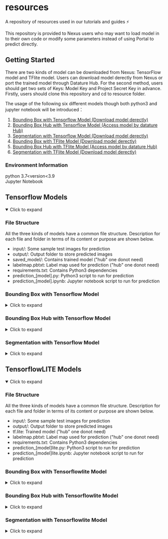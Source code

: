 <div id="top"></div>

# resources
A repository of resources used in our tutorials and guides ⚡️



<!-- INTRODUCTION -->
This repository is provided to Nexus users who may want to load model in to their own code or modify some parameters instead of using Portal to predict directly. 



<!-- GETTING STARTED -->
## Getting Started
There are two kinds of model can be downloaded from Nexus: TensorFlow model and TFlite model. Users can download model derectly from Nexus or port the trained model
through Datature Hub. For the second method, users should get two sets of Keys: Model Key and Project Secret Key in advance.
Firstly, users should clone this repository and cd to resource folder.

The usage of the following six different models though both python3 and jupyter notebook will be introduced：
<ol>
    <li><a href="#bounding-box-with-tensorflow-model">Bounding Box with Tensorflow Model (Download model derectly)</a></li>
    <li><a href="#bounding-box-hub-with-tensorflow-model">Bounding Box Hub with Tensorflow Model (Access model by datature Hub)</a></li>
    <li><a href="#segmentation-with-tensorflow-model">Segmentation with Tensorflow Model (Download model derectly)</a></li>
    <li><a href="#bounding-box-with-tensorflowlite-model">Bounding Box with TFlite Model (Download model derectly)</a></li>
    <li><a href="#bounding-box-hub-with-tensorflowlite-model">Bounding Box Hub with TFlite Model (Access model by datature Hub)</a></li>
    <li><a href="#segmentation-with-tensorflowlite-model">Segmentation with TFlite Model (Download model derectly)</a></li>
</ol>



### Environment Information
python 3.7<version<3.9<br>
Jupyter Notebook <br>

<!-- Predict with Different Model -->

## Tensorflow Models
<details open>
     <summary>Click to expand</summary>
     
### File Structure
All the three kinds of models have a common file structure.
Description for each file and folder in terms of its content or purpose are shown below.

- input/: Some sample test images for prediction
- output/: Output folder to store predicted images
- saved_model/: Contains trained model ("hub" one donot need)
- labelmap.pbtxt: Label map used for prediction ("hub" one donot need)
- requirements.txt: Contains Python3 dependencies
- prediction_[model].py: Python3 script to run for prediction
- prediction_[model].ipynb: Jupyter notebook script to run for prediction
     
### Bounding Box with Tensorflow Model
<details>
     <summary>Click to expand</summary>
	
#### Command to Run Script in Python3
```
cd tensorflow_scripts/bounding_box
```

```
pip install -r requirements.txt
```

```
python prediction_bb.py --input "path_to_input_folder" --output "path_to_output_folder" --size "640x640" --threshold 0.7 --model "path_to_model" --label "path_to_labelmap"
```

Example Default Command
```
python prediction_bb.py --input "./input" --output "./output" --size "640x640" --threshold 0.7 --model "./saved_model" --label "./label_map.pbtxt"
```

##### Arguments for Python3 File
Parameters below can be modified before prediction.
```
--input "path_to_input_folder" (Required)
--output "path_to_output_folder" (Required)
--size "size of image to load" (Optional) (default: 320x320)
--threshold "confidence threshold" (Optional) (default: 0.7)
--model "path_to_model" (Optional) (default: "./saved_model")
--label "path_to_labelmap" (Optional) (default: "./label_map.pbtxt")
```
#### Command to Run Script in Jupyter Notebook
```
pip install jupyter
```
```
python -m notebook prediction_bb.ipynb
```

<br/>
<div align="right">
    <b><a href="#top">↥ back to top</a></b>
</div>
<br/>
</details>

### Bounding Box Hub with Tensorflow Model
<details>
     <summary>Click to expand</summary>
	
#### Command to Run Script in Python3
```
cd tensorflow_scripts/bounding_box_hub
```

```
pip install -r requirements.txt
```

```
python prediction_bbhub.py --input "path_to_input_folder" --output "path_to_output_folder"  --threshold 0.7 --secret "Project_secret" --key "Your_model_key"
```

Example Default Command
```
python prediction_bbhub.py  --secret "76d97105923491bfa13c84d74eb5457b3b04dceda19ca009d7af111bd7d05344" --key "f2324a0064025c01da8fe3482177a83a"
```
##### Arguments for Python3 File
```
--input "path_to_input_folder" (Optional) (default:"./input/")
--output "path_to_output_folder" (Optional)(default:"./output")
--threshold "confidence threshold" (Optional) (default: 0.7)
--secret "Project secret" (Required)
--key "Your model key" (Required) 
```
#### Set Up and Running in Jupyter Notebook
First, go to jupyter notebook to change PROJECT_SECRETE and MODUEL_KEY to own one. 
```
pip install jupyter
```
```
python -m notebook prediction_bbhub.ipynb
```
<br/>
<div align="right">
    <b><a href="#top">↥ back to top</a></b>
</div>
<br/>
	
</details>




### Segmentation with Tensorflow Model
<details>
     <summary>Click to expand</summary>
	
#### Command to Run Script in Python3
```
cd tensorflow_scripts/segmentation
```

```
pip install -r requirements.txt
```

```
python prediction_seg.py --input "path_to_input_folder" --output "path_to_output_folder" --size "640x640" --threshold 0.7 --model "path_to_model" --label "path_to_labelmap"
```

Example Default Command
```
python prediction_seg.py --input "./input" --output "./output" --size "640x640" --threshold 0.7 --model "./saved_model" --label "./label_map.pbtxt"
```

##### Arguments for Python3 File
Parameters below can be modified before prediction.
```
--input "path_to_input_folder" (Required)
--output "path_to_output_folder" (Required)
--size "size of image to load" (Optional) (default: 320x320)
--threshold "confidence threshold" (Optional) (default: 0.7)
--model "path_to_model" (Optional) (default: "./saved_model")
--label "path_to_labelmap" (Optional) (default: "./label_map.pbtxt")
```
#### Command to Run Script in Jupyter Notebook
```
pip install jupyter
```
```
python -m notebook prediction_seg.ipynb
```	
	
<br/>
<div align="right">
    <b><a href="#top">↥ back to top</a></b>
</div>
<br/>
	
</details>
</details>




## TensorflowLITE Models
<details open>
     <summary>Click to expand</summary>
     
### File Structure
All the three kinds of models have a common file structure.
Description for each file and folder in terms of its content or purpose are shown below.

- input/: Some sample test images for prediction
- output/: Output folder to store predicted images
- tf.lite: Trained model ("hub" one donot need)
- labelmap.pbtxt: Label map used for prediction ("hub" one donot need)
- requirements.txt: Contains Python3 dependencies
- prediction_[model]lite.py: Python3 script to run for prediction
- prediction_[model]lite.ipynb: Jupyter notebook script to run for prediction
     
### Bounding Box with Tensorflowlite Model
<details>
     <summary>Click to expand</summary>
	
#### Command to Run Script in Python3
```
cd tensorflowlite_scripts/bounding_box
```

```
pip install -r requirements.txt
```

```
python prediction_bblite.py --INPUT "path_to_input_folder" --OUTPUT "path_to_output_folder" --SIZE [640,640] --THRESHOLD 0.7 --MODEL "path_to_model" --LABEL "path_to_labelmap"
```

Example Default Command
```
python prediction_bblite.py --INPUT "./input" --OUTPUT "./output" --SIZE [640,640] --THRESHOLD 0.7 --MODEL "./tf.lite" --LABEL "./label_map.pbtxt"
```

##### Arguments for Python3 File
Parameters below can be modified before prediction.
```
--INPUT "path_to_input_folder" (Optional) (default:"./input")
--OUTPUT "path_to_output_folder" (Optional) (default:"./output")
--SIZE "size of image to load" (Optional) (default: [640,640])
--THRESHOLD "confidence threshold" (Optional) (default: 0.7)
--MODEL "path_to_model" (Optional) (default: "./tf.lite")
--LABEL "path_to_labelmap" (Optional) (default: "./label_map.pbtxt")
```
#### Command to Run Script in Jupyter Notebook
```
pip install jupyter
```
```
python -m notebook prediction_bblite.ipynb
```
	
<br/>
<div align="right">
    <b><a href="#top">↥ back to top</a></b>
</div>
<br/>
	
</details>

### Bounding Box Hub with Tensorflowlite Model
<details>
     <summary>Click to expand</summary>
	
<br/>
<div align="right">
    <b><a href="#top">↥ back to top</a></b>
</div>
<br/>
	
</details>




### Segmentation with Tensorflowlite Model
<details>
     <summary>Click to expand</summary>
	
<br/>
<div align="right">
    <b><a href="#top">↥ back to top</a></b>
</div>
<br/>
	
</details>
</details>





<!-- MARKDOWN LINKS & IMAGES -->

